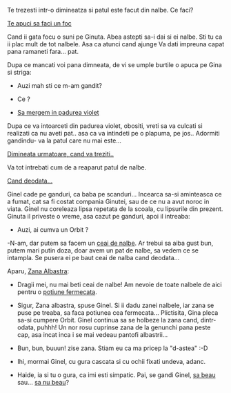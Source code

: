 Te trezesti intr-o dimineatza si patul este facut din nalbe. 
Ce faci?

[Te apuci sa faci un foc](foc/faci-foc.md)

Cand ii gata focu o suni pe Ginuta. Abea astepti sa-i dai si ei nalbe.
Sti tu ca ii plac mult de tot nalbele. Asa ca atunci cand ajunge
Va dati impreuna capat pana ramaneti fara... pat.

Dupa ce mancati voi pana dimneata, de vi se umple burtile o apuca pe Gina si striga:

- Auzi mah sti ce m-am gandit?

- Ce ?
- [Sa mergem in padurea violet](padurea_violet/padurea_violet.md)

Dupa ce va intoarceti din padurea violet, obositi, vreti sa va culcati si realizati
ca nu aveti pat.. asa ca va intindeti pe o plapuma, pe jos.. Adormiti gandindu- va
la patul care nu mai este...

[Dimineata urmatoare, cand va treziti..](ziua_urmatoare/ziua_urmatoare.md)

Va tot intrebati cum de a reaparut patul de nalbe.

[Cand deodata...](Ginel/ginel.md)

Ginel cade pe ganduri, ca baba pe scanduri... Incearca sa-si aminteasca ce a fumat, 
cat sa fi costat compania Ginutei, sau de ce nu a avut noroc in viata.
Ginel nu coreleaza lipsa repetata de la scoala, cu lipsurile din prezent.
Ginuta il priveste o vreme, asa cazut pe ganduri, apoi il intreaba:
 - Auzi, ai cumva un Orbit ?

-N-am, dar putem sa facem un [ceai de nalbe](ceai_de_nalbe/ceai_de_nalbe.md). Ar trebui sa 
aiba gust bun, putem mari putin doza, doar avem un pat de nalbe, sa vedem ce se intampla. 
Se pusera ei pe baut ceai de nalba cand deodata... 

Aparu, [Zana Albastra](zana_albastra/cum_arata_zana.md):

- Dragii mei, nu mai beti ceai de nalbe! Am nevoie de toate nalbele de 
aici pentru o [potiune fermecata](potiune_fermecata/potiune.md).

- Sigur, Zana albastra, spuse Ginel.
Si ii dadu zanei nalbele, iar zana se puse pe treaba, sa faca potiunea cea fermecata...
Plictisita, Gina pleca sa-si cumpere Orbit. Ginel continua sa se holbeze la zana cand, 
dintr-odata, puhhh! Un nor rosu cuprinse zana de la genunchi pana peste cap, asa incat inca
i se mai vedeau pantofi albastrii...
- Bun, bun, buuun! zise zana. Stiam eu ca ma pricep la "d-astea" :-D
- Ihi, mormai Ginel, cu gura cascata si cu ochii fixati undeva, adanc.
- Haide, ia si tu o gura, ca imi esti simpatic.
Pai, se gandi Ginel, [sa beau](potiune_fermecata/beau/beau.md) sau... [sa nu beau](potiune_fermecata/nu_beau/nu_beau.md)?
